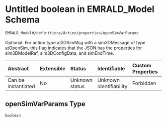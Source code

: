 # Untitled boolean in EMRALD_Model Schema

```txt
EMRALD_Model#/definitions/Action/properties/openSimVarParams
```

Optional. For action type at3DSimMsg with a sim3DMessage of type atOpenSim, this flag indicates that the JSON has the properties for sim3DModelRef, sim3DConfigData, and simEndTime.

| Abstract            | Extensible | Status         | Identifiable            | Custom Properties | Additional Properties | Access Restrictions | Defined In                                                                                                    |
| :------------------ | :--------- | :------------- | :---------------------- | :---------------- | :-------------------- | :------------------ | :------------------------------------------------------------------------------------------------------------ |
| Can be instantiated | No         | Unknown status | Unknown identifiability | Forbidden         | Allowed               | none                | [EMRALD_JsonSchemaV3_0.json*](../../../../../Emrald-UI/out/EMRALD_JsonSchemaV3_0.json "open original schema") |

## openSimVarParams Type

`boolean`
